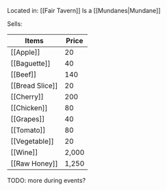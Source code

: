 Located in: [[Fair Tavern]]
Is a [[Mundanes|Mundane]]

Sells:

| Items            | Price  |
| ---------------- | ------ |
| [[Apple]]        | 20    |
| [[Baguette]]         | 40    |
| [[Beef]] | 140 |
| [[Bread Slice]] | 20 |
| [[Cherry]] | 200 |
| [[Chicken]] | 80 |
| [[Grapes]] | 40 |
| [[Tomato]] | 80 |
| [[Vegetable]] | 20 |
| [[Wine]] | 2,000 |
| [[Raw Honey]] | 1,250 |

TODO: more during events?